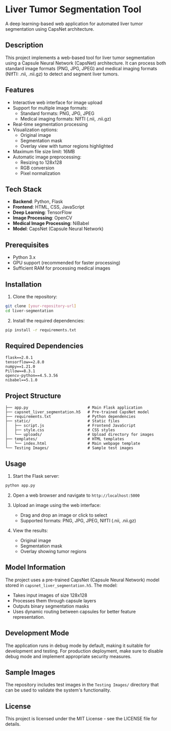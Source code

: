 # Liver Tumor Segmentation Tool

A deep learning-based web application for automated liver tumor segmentation using CapsNet architecture.

## Description

This project implements a web-based tool for liver tumor segmentation using a Capsule Neural Network (CapsNet) architecture. It can process both standard image formats (PNG, JPG, JPEG) and medical imaging formats (NIfTI: .nii, .nii.gz) to detect and segment liver tumors.

## Features

- Interactive web interface for image upload
- Support for multiple image formats:
  - Standard formats: PNG, JPG, JPEG
  - Medical imaging formats: NIfTI (.nii, .nii.gz)
- Real-time segmentation processing
- Visualization options:
  - Original image
  - Segmentation mask
  - Overlay view with tumor regions highlighted
- Maximum file size limit: 16MB
- Automatic image preprocessing:
  - Resizing to 128x128
  - RGB conversion
  - Pixel normalization

## Tech Stack

- **Backend**: Python, Flask
- **Frontend**: HTML, CSS, JavaScript
- **Deep Learning**: TensorFlow
- **Image Processing**: OpenCV
- **Medical Image Processing**: NiBabel
- **Model**: CapsNet (Capsule Neural Network)

## Prerequisites

- Python 3.x
- GPU support (recommended for faster processing)
- Sufficient RAM for processing medical images

## Installation

1. Clone the repository:
```bash
git clone [your-repository-url]
cd liver-segmentation
```

2. Install the required dependencies:
```bash
pip install -r requirements.txt
```

## Required Dependencies

```
flask==2.0.1
tensorflow==2.8.0
numpy==1.21.0
Pillow==8.3.1
opencv-python==4.5.3.56
nibabel==5.1.0
```

## Project Structure

```
├── app.py                          # Main Flask application
├── capsnet_liver_segmentation.h5   # Pre-trained CapsNet model
├── requirements.txt                # Python dependencies
├── static/                         # Static files
│   ├── script.js                   # Frontend JavaScript
│   ├── style.css                   # CSS styles
│   └── uploads/                    # Upload directory for images
├── templates/                      # HTML templates
│   └── index.html                  # Main webpage template
└── Testing Images/                 # Sample test images
```

## Usage

1. Start the Flask server:
```bash
python app.py
```

2. Open a web browser and navigate to `http://localhost:5000`

3. Upload an image using the web interface:
   - Drag and drop an image or click to select
   - Supported formats: PNG, JPG, JPEG, NIfTI (.nii, .nii.gz)

4. View the results:
   - Original image
   - Segmentation mask
   - Overlay showing tumor regions

## Model Information

The project uses a pre-trained CapsNet (Capsule Neural Network) model stored in `capsnet_liver_segmentation.h5`. The model:
- Takes input images of size 128x128
- Processes them through capsule layers
- Outputs binary segmentation masks
- Uses dynamic routing between capsules for better feature representation.

## Development Mode

The application runs in debug mode by default, making it suitable for development and testing. For production deployment, make sure to disable debug mode and implement appropriate security measures.

## Sample Images

The repository includes test images in the `Testing Images/` directory that can be used to validate the system's functionality.

## License

This project is licensed under the MIT License - see the LICENSE file for details.
